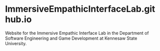 # ImmersiveEmpathicInterfaceLab.github.io
Website for the Immersive Empathic Interface Lab in the Department of Software Engineering and Game Development at Kennesaw State University.
